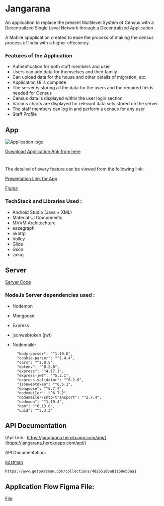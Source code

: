 # Jangarana

An application to replace the present Multilevel System of Census with a Decentralized Single Level Network through a
Decentralized Application .

A Mobile appplication created to ease the process of making the census process of India with a higher effeciency.


### Features of the Application

* Authentication for both staff members and user
* Users can add data for themselves and their family
* Can upload data for the house and other details of migration, etc.
* Application Ui is complete
* The server is storing all the data for the users and the required fields needed for Census
* Census data is displayed within the user login section
* Various charts are displayed for relevant data sets stored on the server.
* The staff members can log in and perform a census for any user 
* Staff Profile




## App

![Application logo](https://firebasestorage.googleapis.com/v0/b/summarize-blank.appspot.com/o/app_logo.png?alt=media&token=c5b815db-72ad-4a25-ace2-84e175aa71c3 "Application Logo")

[Download Application Apk from here](https://drive.google.com/drive/u/0/folders/1GmmpBvUy5m4wy0AmUmKOeVHzd_PrG16D)


# 


The detailed of every feature can be viewed from the following link:

[Presentation Link for App](https://drive.google.com/file/d/1aLI2gA5H24E-qQ2-HYcUvYT3WSMB9Jt9/view?usp=sharing)

[Figma](https://www.figma.com/proto/MK3D07cPicKCICi94W7xRs/Winter-Challenge-Abstract-%3A-CodeQ?page-id=0%3A1&node-id=452%3A1017&viewport=241%2C48%2C0.95&scaling=scale-down&starting-point-node-id=217%3A25)

### TechStack and Libraries Used :

* Android Studio (Java + XML)
* Material UI Components
* MVVM Architechture
* eazegraph
* okhttp
* Volley
* Glide
* Gson
* zxing

    

## Server 

[Server Code](https://github.com/Tarun-108/JangaranaServer)

### NodeJs Server dependencies used :

* Nodemon
* Mongoose
* Express
* jsonwebtoken (jwt)
* Nodemailer

        "body-parser": "^1.19.0",
        "cookie-parser": "^1.4.4",
        "cors": "^2.8.5",
        "dotenv": "^8.2.0",
        "express": "^4.17.1",
        "express-jwt": "^5.3.1",
        "express-validator": "^6.2.0",
        "jsonwebtoken": "^8.5.1",
        "mongoose": "^5.7.7",
        "nodemailer": "^6.7.2",
        "nodemailer-smtp-transport": "^2.7.4",
        "nodemon": "^1.19.4",
        "npm": "^6.13.0",
        "uuid": "^3.3.3"


## API Documentation

[Api Link : https://jangarana.herokuapp.com/api/](https://jangarana.herokuapp.com/api/)

API Documentation: 

[postman](https://www.getpostman.com/collections/4026518ba81169eb5aa1)
    
    https://www.getpostman.com/collections/4026518ba81169eb5aa1
    
     
    
## Application Flow Figma File:
[File](https://www.figma.com/file/bJJIKdrc5XCNAfwQgAtPh6/Winter-Challenge-jangarna-Flowchart?node-id=0%3A1)

